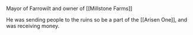 Mayor of Farrowilt and owner of [[Millstone Farms]]

He was sending people to the ruins so be a part of the [[Arisen One]], and was receiving money.